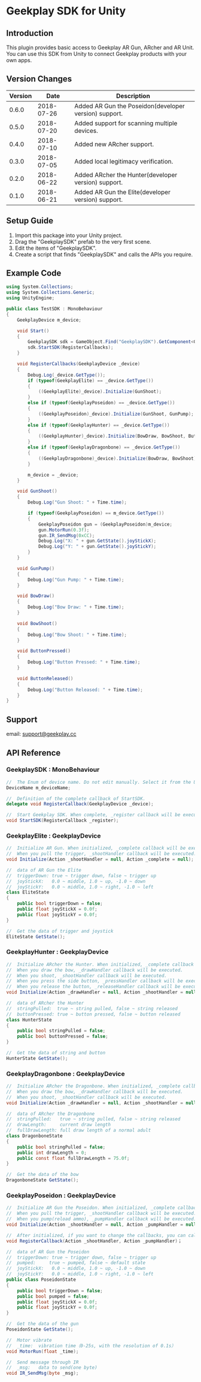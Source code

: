 # Geekplay SDK for Unity

## Introduction

This plugin provides basic access to Geekplay AR Gun, ARcher and AR Unit. You can use this SDK from Unity to connect Geekplay products with your own apps.

## Version Changes

| Version | Date       | Description                                           |
| ------- | ---------- | ----------------------------------------------------- |
| 0.6.0   | 2018-07-26 | Added AR Gun the Poseidon(developer version) support. |
| 0.5.0   | 2018-07-20 | Added support for scanning multiple devices.          |
| 0.4.0   | 2018-07-10 | Added new ARcher support.                             |
| 0.3.0   | 2018-07-05 | Added local legitimacy verification.                  |
| 0.2.0   | 2018-06-22 | Added ARcher the Hunter(developer version) support.   |
| 0.1.0   | 2018-06-21 | Added AR Gun the Elite(developer version) support.    |

## Setup Guide

1. Import this package into your Unity project.
2. Drag the "GeekplaySDK" prefab to the very first scene.
3. Edit the items of "GeekplaySDK".
4. Create a script that finds "GeekplaySDK" and calls the APIs you require.

## Example Code

```c#
using System.Collections;
using System.Collections.Generic;
using UnityEngine;

public class TestSDK : MonoBehaviour
{
    GeekplayDevice m_device;

    void Start()
    {
        GeekplaySDK sdk = GameObject.Find("GeekplaySDK").GetComponent<GeekplaySDK>();
        sdk.StartSDK(RegisterCallbacks);
    }

    void RegisterCallbacks(GeekplayDevice _device)
    {
        Debug.Log(_device.GetType());
        if (typeof(GeekplayElite) == _device.GetType())
        {
            ((GeekplayElite)_device).Initialize(GunShoot);
        }
        else if (typeof(GeekplayPoseidon) == _device.GetType())
        {
            ((GeekplayPoseidon)_device).Initialize(GunShoot, GunPump);
        }
        else if (typeof(GeekplayHunter) == _device.GetType())
        {
            ((GeekplayHunter)_device).Initialize(BowDraw, BowShoot, ButtonPressed, ButtonReleased);
        }
        else if (typeof(GeekplayDragonbone) == _device.GetType())
        {
            ((GeekplayDragonbone)_device).Initialize(BowDraw, BowShoot); 
        }

        m_device = _device;
    }

    void GunShoot()
    {
        Debug.Log("Gun Shoot: " + Time.time);

        if (typeof(GeekplayPoseidon) == m_device.GetType())
        {
            GeekplayPoseidon gun = (GeekplayPoseidon)m_device;
            gun.MotorRun(0.3f);
            gun.IR_SendMsg(0xCC);
            Debug.Log("X: " + gun.GetState().joyStickX);
            Debug.Log("Y: " + gun.GetState().joyStickY);
        }
    }

    void GunPump()
    {
        Debug.Log("Gun Pump: " + Time.time);
    }

    void BowDraw()
    {
        Debug.Log("Bow Draw: " + Time.time);
    }

    void BowShoot()
    {
        Debug.Log("Bow Shoot: " + Time.time);
    }

    void ButtonPressed()
    {
        Debug.Log("Button Pressed: " + Time.time);
    }

    void ButtonReleased()
    {
        Debug.Log("Button Released: " + Time.time);
    }
}
```

## Support

email: support@geekplay.cc

## API Reference

### GeekplaySDK : MonoBehaviour

```c#
//	The Enum of device name. Do not edit manually. Select it from the Unity editor.
DeviceName m_deviceName;

//	Definition of the complete callback of StartSDK.
delegate void RegisterCallback(GeekplayDevice _device);

//	Start Geekplay SDK. When complete, _register callback will be executed. You can initialize the device and register your own callbacks in "_register" callback. 
void StartSDK(RegisterCallback _register);
```

### GeekplayElite : GeekplayDevice

```c#
//	Initialize AR Gun. When initialized, _complete callback will be executed. 
//	When you pull the trigger, _shootHandler callback will be executed.
void Initialize(Action _shootHandler = null, Action _complete = null);

//	data of AR Gun the Elite
//	triggerDown: true ~ trigger down, false ~ trigger up
//	joyStickX:   0.0 ~ middle, 1.0 ~ up, -1.0 ~ down
//	joyStickY:   0.0 ~ middle, 1.0 ~ right, -1.0 ~ left
class EliteState
{
    public bool triggerDown = false;
    public float joyStickX = 0.0f;
    public float joyStickY = 0.0f;
}

//	Get the data of trigger and joystick
EliteState GetState();
```

### GeekplayHunter : GeekplayDevice

```c#
//	Initialize ARcher the Hunter. When initialized, _complete callback will be executed. 
//	When you draw the bow, _drawHandler callback will be executed.
//	When you shoot, _shootHandler callback will be executed.
//	When you press the side button, _pressHandler callback will be executed.
//	When you release the button, _releaseHandler callback will be executed.
void Initialize(Action _drawHandler = null, Action _shootHandler = null, Action _pressHandler = null, Action _releaseHandler = null, Action _complete = null);

//	data of ARcher the Hunter
//	stringPulled:  true ~ string pulled, false ~ string released
//	buttonPressed: true ~ button pressed, false ~ button released
class HunterState
{
    public bool stringPulled = false;
    public bool buttonPressed = false;
}

//	Get the data of string and button
HunterState GetState();
```

### GeekplayDragonbone : GeekplayDevice

```c#
//	Initialize ARcher the Dragonbone. When initialized, _complete callback will be executed.
//	When you draw the bow, _drawHandler callback will be executed.
//	When you shoot, _shootHandler callback will be executed.
void Initialize(Action _drawHandler = null, Action _shootHandler = null, Action _complete = null);

//	data of ARcher the Dragonbone
//	stringPulled:   true ~ string pulled, false ~ string released
//	drawLength:	    current draw length
//	fullDrawLength: full draw length of a normal adult
class DragonboneState
{
    public bool stringPulled = false;
    public int drawLength = 0;
    public const float fullDrawLength = 75.0f;
}

//	Get the data of the bow
DragonboneState GetState();
```

### GeekplayPoseidon : GeekplayDevice

```C#
//	Initialize AR Gun the Poseidon. When initialized, _complete callback will be executed.
//	When you pull the trigger, _shootHandler callback will be executed.
//	When you pump(reload ammo), _pumpHandler callback will be executed.
void Initialize(Action _shootHandler = null, Action _pumpHandler = null, Action _complete = null);

//	After initialized, if you want to change the callbacks, you can call this method.
void RegisterCallback(Action _shootHandler, Action _pumpHandler)；

//	data of AR Gun the Poseidon
//	triggerDown: true ~ trigger down, false ~ trigger up
//	pumped:		true ~ pumped, false ~ default state
//	joyStickX:   0.0 ~ middle, 1.0 ~ up, -1.0 ~ down
//	joyStickY:   0.0 ~ middle, 1.0 ~ right, -1.0 ~ left
public class PoseidonState
{
    public bool triggerDown = false;
    public bool pumped = false;
    public float joyStickX = 0.0f;
    public float joyStickY = 0.0f;
}

//	Get the data of the gun
PoseidonState GetState();

//	Motor vibrate
//	_time:	vibration time（0-25s, with the resolution of 0.1s）
void MotorRun(float _time);

//	Send message through IR
//	_msg:	data to send(one byte)
void IR_SendMsg(byte _msg);
```

